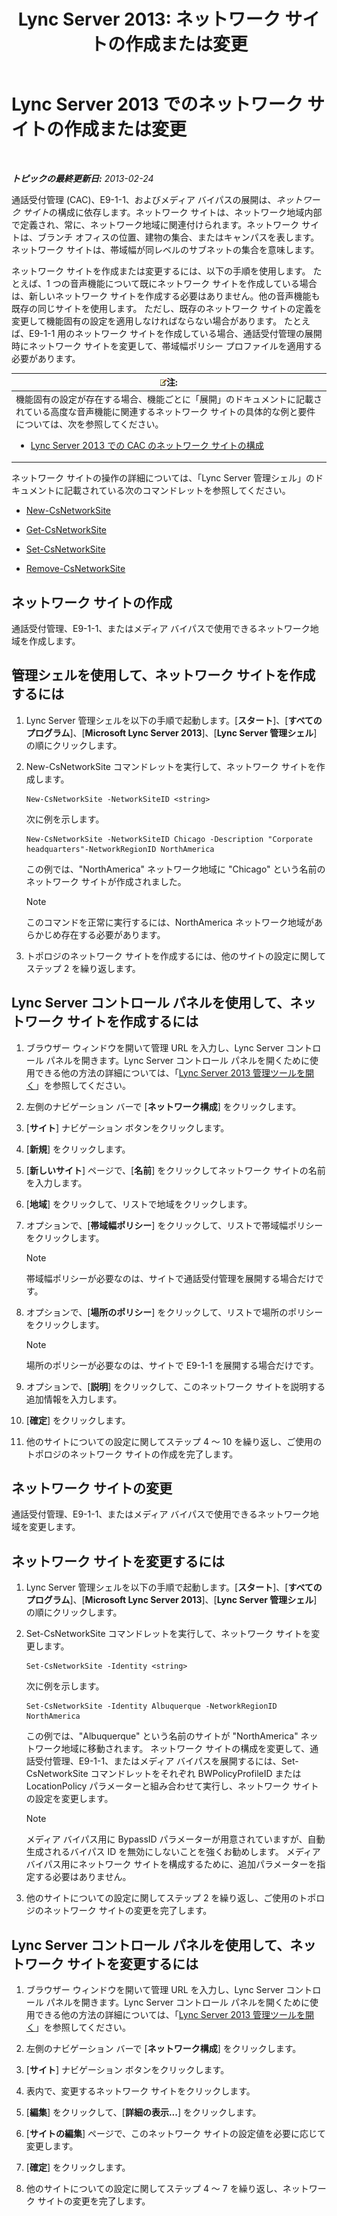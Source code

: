 ﻿---
title: 'Lync Server 2013: ネットワーク サイトの作成または変更'
TOCTitle: ネットワーク サイトの作成または変更
ms:assetid: 14e24856-9996-4da4-9f31-300940bdf5aa
ms:mtpsurl: https://technet.microsoft.com/ja-jp/library/Gg398218(v=OCS.15)
ms:contentKeyID: 48271354
ms.date: 05/19/2016
mtps_version: v=OCS.15
ms.translationtype: HT
---

# Lync Server 2013 でのネットワーク サイトの作成または変更

 

_**トピックの最終更新日:** 2013-02-24_

通話受付管理 (CAC)、E9-1-1、およびメディア バイパスの展開は、*ネットワーク サイト*の構成に依存します。ネットワーク サイトは、ネットワーク地域内部で定義され、常に、ネットワーク地域に関連付けられます。ネットワーク サイトは、ブランチ オフィスの位置、建物の集合、またはキャンパスを表します。ネットワーク サイトは、帯域幅が同レベルのサブネットの集合を意味します。

ネットワーク サイトを作成または変更するには、以下の手順を使用します。 たとえば、1 つの音声機能について既にネットワーク サイトを作成している場合は、新しいネットワーク サイトを作成する必要はありません。他の音声機能も既存の同じサイトを使用します。 ただし、既存のネットワーク サイトの定義を変更して機能固有の設定を適用しなければならない場合があります。 たとえば、E9-1-1 用のネットワーク サイトを作成している場合、通話受付管理の展開時にネットワーク サイトを変更して、帯域幅ポリシー プロファイルを適用する必要があります。

<table>
<colgroup>
<col style="width: 100%" />
</colgroup>
<thead>
<tr class="header">
<th><img src="images/Gg412781.note(OCS.15).gif" title="note" alt="note" />注:</th>
</tr>
</thead>
<tbody>
<tr class="odd">
<td>機能固有の設定が存在する場合、機能ごとに「展開」のドキュメントに記載されている高度な音声機能に関連するネットワーク サイトの具体的な例と要件については、次を参照してください。
<ul>
<li><p><a href="lync-server-2013-configure-network-sites-for-cac.md">Lync Server 2013 での CAC のネットワーク サイトの構成</a></p></li>
</ul></td>
</tr>
</tbody>
</table>


ネットワーク サイトの操作の詳細については、「Lync Server 管理シェル」のドキュメントに記載されている次のコマンドレットを参照してください。

  - [New-CsNetworkSite](https://docs.microsoft.com/en-us/powershell/module/skype/New-CsNetworkSite)

  - [Get-CsNetworkSite](https://docs.microsoft.com/en-us/powershell/module/skype/Get-CsNetworkSite)

  - [Set-CsNetworkSite](https://docs.microsoft.com/en-us/powershell/module/skype/Set-CsNetworkSite)

  - [Remove-CsNetworkSite](https://docs.microsoft.com/en-us/powershell/module/skype/Remove-CsNetworkSite)

## ネットワーク サイトの作成

通話受付管理、E9-1-1、またはメディア バイパスで使用できるネットワーク地域を作成します。

## 管理シェルを使用して、ネットワーク サイトを作成するには

1.  Lync Server 管理シェルを以下の手順で起動します。\[**スタート**\]、\[**すべてのプログラム**\]、\[**Microsoft Lync Server 2013**\]、\[**Lync Server 管理シェル**\] の順にクリックします。

2.  New-CsNetworkSite コマンドレットを実行して、ネットワーク サイトを作成します。
    
        New-CsNetworkSite -NetworkSiteID <string>
    
    次に例を示します。
    
        New-CsNetworkSite -NetworkSiteID Chicago -Description "Corporate headquarters"-NetworkRegionID NorthAmerica
    
    この例では、"NorthAmerica" ネットワーク地域に "Chicago" という名前のネットワーク サイトが作成されました。
    
    > [!NOTE]
    > このコマンドを正常に実行するには、NorthAmerica ネットワーク地域があらかじめ存在する必要があります。


3.  トポロジのネットワーク サイトを作成するには、他のサイトの設定に関してステップ 2 を繰り返します。

## Lync Server コントロール パネルを使用して、ネットワーク サイトを作成するには

1.  ブラウザー ウィンドウを開いて管理 URL を入力し、Lync Server コントロール パネルを開きます。Lync Server コントロール パネルを開くために使用できる他の方法の詳細については、「[Lync Server 2013 管理ツールを開く](lync-server-2013-open-lync-server-administrative-tools.md)」を参照してください。

2.  左側のナビゲーション バーで \[**ネットワーク構成**\] をクリックします。

3.  \[**サイト**\] ナビゲーション ボタンをクリックします。

4.  \[**新規**\] をクリックします。

5.  \[**新しいサイト**\] ページで、\[**名前**\] をクリックしてネットワーク サイトの名前を入力します。

6.  \[**地域**\] をクリックして、リストで地域をクリックします。

7.  オプションで、\[**帯域幅ポリシー**\] をクリックして、リストで帯域幅ポリシーをクリックします。
    
    > [!NOTE]
    > 帯域幅ポリシーが必要なのは、サイトで通話受付管理を展開する場合だけです。


8.  オプションで、\[**場所のポリシー**\] をクリックして、リストで場所のポリシーをクリックします。
    
    > [!NOTE]
    > 場所のポリシーが必要なのは、サイトで E9-1-1 を展開する場合だけです。


9.  オプションで、\[**説明**\] をクリックして、このネットワーク サイトを説明する追加情報を入力します。

10. \[**確定**\] をクリックします。

11. 他のサイトについての設定に関してステップ 4 ～ 10 を繰り返し、ご使用のトポロジのネットワーク サイトの作成を完了します。

## ネットワーク サイトの変更

通話受付管理、E9-1-1、またはメディア バイパスで使用できるネットワーク地域を変更します。

## ネットワーク サイトを変更するには

1.  Lync Server 管理シェルを以下の手順で起動します。\[**スタート**\]、\[**すべてのプログラム**\]、\[**Microsoft Lync Server 2013**\]、\[**Lync Server 管理シェル**\] の順にクリックします。

2.  Set-CsNetworkSite コマンドレットを実行して、ネットワーク サイトを変更します。
    
        Set-CsNetworkSite -Identity <string>
    
    次に例を示します。
    
        Set-CsNetworkSite -Identity Albuquerque -NetworkRegionID NorthAmerica
    
    この例では、"Albuquerque" という名前のサイトが "NorthAmerica" ネットワーク地域に移動されます。 ネットワーク サイトの構成を変更して、通話受付管理、E9-1-1、またはメディア バイパスを展開するには、Set-CsNetworkSite コマンドレットをそれぞれ BWPolicyProfileID または LocationPolicy パラメーターと組み合わせて実行し、ネットワーク サイトの設定を変更します。
    
    > [!NOTE]
    > メディア バイパス用に BypassID パラメーターが用意されていますが、自動生成されるバイパス ID を無効にしないことを強くお勧めします。 メディア バイパス用にネットワーク サイトを構成するために、追加パラメーターを指定する必要はありません。


3.  他のサイトについての設定に関してステップ 2 を繰り返し、ご使用のトポロジのネットワーク サイトの変更を完了します。

## Lync Server コントロール パネルを使用して、ネットワーク サイトを変更するには

1.  ブラウザー ウィンドウを開いて管理 URL を入力し、Lync Server コントロール パネルを開きます。Lync Server コントロール パネルを開くために使用できる他の方法の詳細については、「[Lync Server 2013 管理ツールを開く](lync-server-2013-open-lync-server-administrative-tools.md)」を参照してください。

2.  左側のナビゲーション バーで \[**ネットワーク構成**\] をクリックします。

3.  \[**サイト**\] ナビゲーション ボタンをクリックします。

4.  表内で、変更するネットワーク サイトをクリックします。

5.  \[**編集**\] をクリックして、\[**詳細の表示...**\] をクリックします。

6.  \[**サイトの編集**\] ページで、このネットワーク サイトの設定値を必要に応じて変更します。

7.  \[**確定**\] をクリックします。

8.  他のサイトについての設定に関してステップ 4 ～ 7 を繰り返し、ネットワーク サイトの変更を完了します。

